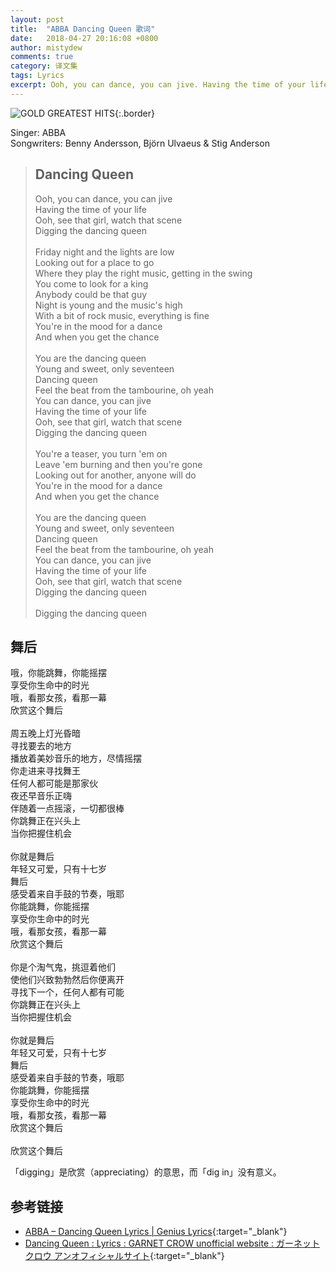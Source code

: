 ```yaml
---
layout: post
title:  "ABBA Dancing Queen 歌词"
date:   2018-04-27 20:16:08 +0800
author: mistydew
comments: true
category: 译文集
tags: Lyrics
excerpt: Ooh, you can dance, you can jive. Having the time of your life. Ooh, see that girl, watch that scene. Digging the dancing queen.
---
```

![GOLD GREATEST HITS](https://is1-ssl.mzstatic.com/image/thumb/Music128/v4/88/92/4c/88924c01-6fb3-8616-f0b3-881b1ed09e03/source/600x600bb.jpg){:.border}

Singer: ABBA<br>
Songwriters: Benny Andersson, Björn Ulvaeus & Stig Anderson

<blockquote class="original">
  <h2>Dancing Queen</h2>
  <p>
    Ooh, you can dance, you can jive<br>
    Having the time of your life<br>
    Ooh, see that girl, watch that scene<br>
    Digging the dancing queen<br>
    <br>
    Friday night and the lights are low<br>
    Looking out for a place to go<br>
    Where they play the right music, getting in the swing<br>
    You come to look for a king<br>
    Anybody could be that guy<br>
    Night is young and the music's high<br>
    With a bit of rock music, everything is fine<br>
    You're in the mood for a dance<br>
    And when you get the chance<br>
    <br>
    You are the dancing queen<br>
    Young and sweet, only seventeen<br>
    Dancing queen<br>
    Feel the beat from the tambourine, oh yeah<br>
    You can dance, you can jive<br>
    Having the time of your life<br>
    Ooh, see that girl, watch that scene<br>
    Digging the dancing queen<br>
    <br>
    You're a teaser, you turn 'em on<br>
    Leave 'em burning and then you're gone<br>
    Looking out for another, anyone will do<br>
    You're in the mood for a dance<br>
    And when you get the chance<br>
    <br>
    You are the dancing queen<br>
    Young and sweet, only seventeen<br>
    Dancing queen<br>
    Feel the beat from the tambourine, oh yeah<br>
    You can dance, you can jive<br>
    Having the time of your life<br>
    Ooh, see that girl, watch that scene<br>
    Digging the dancing queen<br>
    <br>
    Digging the dancing queen
  </p>
</blockquote>

<div class="translation">
  <h2>舞后</h2>
  <p>
    哦，你能跳舞，你能摇摆<br>
    享受你生命中的时光<br>
    哦，看那女孩，看那一幕<br>
    欣赏这个舞后<br>
    <br>
    周五晚上灯光昏暗<br>
    寻找要去的地方<br>
    播放着美妙音乐的地方，尽情摇摆<br>
    你走进来寻找舞王<br>
    任何人都可能是那家伙<br>
    夜还早音乐正嗨<br>
    伴随着一点摇滚，一切都很棒<br>
    你跳舞正在兴头上<br>
    当你把握住机会<br>
    <br>
    你就是舞后<br>
    年轻又可爱，只有十七岁<br>
    舞后<br>
    感受着来自手鼓的节奏，哦耶<br>
    你能跳舞，你能摇摆<br>
    享受你生命中的时光<br>
    哦，看那女孩，看那一幕<br>
    欣赏这个舞后<br>
    <br>
    你是个淘气鬼，挑逗着他们<br>
    使他们兴致勃勃然后你便离开<br>
    寻找下一个，任何人都有可能<br>
    你跳舞正在兴头上<br>
    当你把握住机会<br>
    <br>
    你就是舞后<br>
    年轻又可爱，只有十七岁<br>
    舞后<br>
    感受着来自手鼓的节奏，哦耶<br>
    你能跳舞，你能摇摆<br>
    享受你生命中的时光<br>
    哦，看那女孩，看那一幕<br>
    欣赏这个舞后<br>
    <br>
    欣赏这个舞后
  </p>
</div>

「digging」是欣赏（appreciating）的意思，而「dig in」没有意义。

## 参考链接

* [ABBA – Dancing Queen Lyrics \| Genius Lyrics](https://genius.com/Abba-dancing-queen-lyrics){:target="_blank"}
* [Dancing Queen : Lyrics : GARNET CROW unofficial website : ガーネットクロウ アンオフィシャルサイト](https://ganekuro.github.io/lyrics/featuring/Dancing-Queen.html){:target="_blank"}
